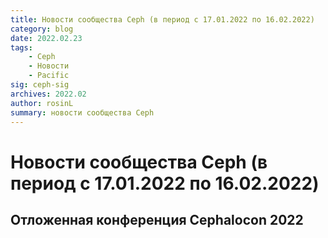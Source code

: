 ```yaml
---
title: Новости сообщества Ceph (в период с 17.01.2022 по 16.02.2022)  
category: blog 
date: 2022.02.23  
tags:  
    - Ceph  
    - Новости  
    - Pacific  
sig: ceph-sig  
archives: 2022.02  
author: rosinL  
summary: новости сообщества Ceph
---
```


# Новости сообщества Ceph (в период с 17.01.2022 по 16.02.2022)

## Отложенная конференция Cephalocon 2022
<!-- TODO:链接报错
Конференция Cephalocon 2022, которая изначально планировалась на 5–7 апреля (6–8 апреля по пекинскому времени), отложена в связи с пандемией COVID-19. Новая дата мероприятия еще не объявлена. Доклады к конференции подготовлены и собраны в приведенной далее таблице. Подробную информацию см. в разделе [Расписание Cephalocon 2022](https://ceph2022.sched.com/). 
 
| Категория               | Тема доклада                                                 | Докладчик                             | Организация                                                  |
| ----------------------- | ------------------------------------------------------------ | ------------------------------------- | ------------------------------------------------------------ |
| RGW, производительность | [Оптимизация объектного хранилища RGW для рабочих нагрузок смешанного типа с помощью классификации памяти и разработки скрипта Lua](https://sched.co/w9FL) | Курт Брунс и Энтони Д'Атри            | Intel                                                        |
| RGW                     | [RGW:](https://sched.co/w9Fm)[ ](https://sched.co/w9Fm)[Что синхронизируем?](https://sched.co/w9Fm)[ ](https://sched.co/w9Fm)[Sync Info Provider:](https://sched.co/w9Fm)[ ](https://sched.co/w9Fm)[беглый обзор]() | Иегуда Садех-Вайнрауб                 | Red Hat                                                      |
| RGW                     | [RGW – непревзойденный фронтенд S3 для нескольких бэкендов:](https://sched.co/w9GJ)[ ](https://sched.co/w9GJ)[история реализации](https://sched.co/w9GJ) | Григорий Турецкий и Андрей Ткачук     | Seagate                                                      |
| RGW, S3select           | [S3select:](https://sched.co/w9GY)[ ](https://sched.co/w9GY)[Вычислительное хранилище в S3](https://sched.co/w9GY) | Галь Саломон и Гирджеш Рахория        | Red Hat                                                      |
| RGW                     | [Тестирование реализаций S3:](https://sched.co/w9Gh)[ ](https://sched.co/w9Gh)[RGW и не только](https://sched.co/w9Gh) | Робин Хью Джонсон                     | DigitalOcean                                                 |
| RGW                     | [Введение в интерфейс объектного хранилища контейнера (COSI) для ceph RGW](https://sched.co/w9Fs) | Джиффин Тони Тоттан                   | Red Hat                                                      |
| RGW                     | [RGW Zipper](https://sched.co/w9GD)                          | Даниэль Гриневич и Сумья Кодури       | Red Hat                                                      |
| Cephadm                 | [Блиц-доклад:](https://sched.co/w9EW)[ ](https://sched.co/w9EW)[введение в Cephadm](https://sched.co/w9EW) | Мелисса Ли                            | Red Hat                                                      |
| Dashboard               | [Dashboard:](https://sched.co/w9GP)[ ](https://sched.co/w9GP)[исследования в области централизованного ведения журнала в системе хранения данных Ceph Storage](https://sched.co/w9GP) | Гаурав Ситлани и Аашиш Шарма          | Red Hat                                                      |
| Dashboard               | [Эксплуатация системы хранения Ceph через панель управления Ceph Dashboard:](https://sched.co/w9F0)[ ](https://sched.co/w9F0)[вчера, сегодня и завтра]() | Эрнесто Пуэрта                        | Red Hat                                                      |
| Ceph, QoS, mClock       | [Оптимизация QoS в системе хранения Ceph для фоновых операций с помощью mClock](https://sched.co/w9Fv) | Шридхар Сешасайи                      | Red Hat                                                      |
| Ceph, PG                | [pgremapper:](https://sched.co/w9EZ)[ ](https://sched.co/w9EZ)[Сложности работы с кластером CRUSHing](https://sched.co/w9EZ) | Джошуа Баерген                        | DigitalOcean                                                 |
| Ceph, PG                | [Новый балансировщик рабочих нагрузок в Ceph](https://sched.co/w9Eo) | Джош Саломон и Лора Флорес            | Red Hat                                                      |
| Ceph, DPDK              | [Блиц-доклад:](https://sched.co/w9FO)[ ](https://sched.co/w9FO)[Разработка и отладка Ceph Messenger DPDkstack](https://sched.co/w9FO) | Чунсун Фэн                            | Huawei                                                       |
| Ceph, Windows           | [Ceph на ОС Windows](https://sched.co/w9Ei)                  | Алессандро Пилотти                    | Cloudbase Solutions                                          |
| Seastore                | [Что нового у Crimson и Seastore?](https://sched.co/w9FI)    | Самюэль Джаст                         | Red Hat                                                      |
| Seastore, Crimson       | [[Блиц-доклад]:](https://sched.co/w9FF)[ ](https://sched.co/w9FF)[Crimson глазами новичка](https://sched.co/w9FF) | Джозеф Савайя                         | Red Hat                                                      |
| Seastore                | [Интерпретация SeaStore путем профилирования производительности](https://sched.co/w9ET) | Инсинь Чэн и Тушар Гохад              | Intel                                                        |
| Bluestore               | [Ускорение операций устройства PMEM в BlueStore аппаратными методами разгрузки памяти](https://sched.co/w9F9) | Цзие Ян                               | Intel                                                        |
| Bluestore               | [Выявление ошибок, связанных с повреждением данных в BlueStore, в контейнерных кластерах Ceph](https://sched.co/w9Fj) | Сатору Такэути                        | Cybozu                                                       |
| Dev                     | [Отслеживаем неправильные контрольные суммы:](https://sched.co/w9Fd)[ ](https://sched.co/w9Fd)[турне по Ceph, TCMalloc и ядру Linux](https://sched.co/w9Fd) | Маурисио Фариа де Оливейра и Дэн Хилл | Canonical                                                    |
| Dev                     | [Блиц-доклад:](https://sched.co/w9Gt)[ ](https://sched.co/w9Gt)[оптимизация компоновки Ceph и автоматизация бэкпортирования с помощью Github Actions](https://sched.co/w9Gt) | Дипика Упадхьяй                       | Red Hat                                                      |
| Dev                     | [Контроль фатальных сбоев Ceph посредством телеметрии в действии](https://sched.co/w9Ec) | Яарит Хатука                          | Red Hat                                                      |
| Производительность      | [DisTRaC:](https://sched.co/w9Ef)[ ](https://sched.co/w9Ef)[ускорение высокопроизводительных вычислений в системах хранения временных данных](https://sched.co/w9Ef) | Габриэль Мейсон-Уильямс               | Rosalind Franklin Institute                                  |
| Производительность      | [Закладываем вычислительные мощности в вашу СХД](https://sched.co/w9Fg) | Федерико Люцифреди и Брэд Хаббард     | Red Hat                                                      |
| Производительность      | [Модификация Ceph для повышения производительности HPC](https://sched.co/w9Gb) | Даррен Сутхилл                        | CROIT                                                        |
| Производительность      | [Обработка более миллиарда запросов в день:](https://sched.co/w9FR)[ ](https://sched.co/w9FR)[производительностью кластера Ceph останется довольным каждый](https://sched.co/w9FR) | Джейн Чжу и Мэтью Леонард             | Bloomberg LP                                                 |
| Производительность      | [Извлечение уроков из проектов аппаратного ускорения работы приложений под Ceph](https://sched.co/w9G4) | Гарри Ричардсон и Лайонел Корбет      | SoftIron                                                     |
| Производительность      | [Актуальные разработки передовых SSD под Ceph](https://sched.co/w9GG) | Мёнвон О                              | Samsung Electronics                                          |
| Производительность      | [Поддержка интерфейса NVMe-over-Fabrics для Ceph](https://sched.co/w9GS) | Йонас Пфефферле, IBM и Скотт Петерсон | Intel                                                        |
| Безопасность            | [Знакомство с новой функцией шифрования образов RBD](https://sched.co/w9F3) | Ор Озери и Дэнни Харник               | IBM                                                          |
| Безопасность            | [Шифрование данных во время хранения в CephFS с помощью fscrypt](https://sched.co/w9Eu) | Джеффри Лейтон                        | Red Hat                                                      |
| Безопасность            | [Служба](https://ceph2022.sched.com/) [Secure Token Service в Ceph](https://sched.co/w9Ex) | Притха Шривастава                     | Red Hat                                                      |
| Безопасность            | [Безопасность данных и усиление защиты хранения в Rook и Ceph](https://sched.co/w9Fp) | Федерико Люцифред и Майкл Хакетт      | Red Hat                                                      |
| Применение Ceph         | [Оптимизация существующей крупной инфраструктуры Ceph с точки зрения непрерывности бизнеса:](https://sched.co/w9G7)[ ](https://sched.co/w9G7)[пример из практики](https://sched.co/w9G7) | Энрико Боч и Артур Оутенин-Шаландр    | CERN                                                         |
| Применение Ceph         | [Как мы эксплуатируем Ceph в нужном масштабе](https://sched.co/w9Fy) | Мэтт Вандермюлен                      | Digital Ocean                                                |
| Применение Ceph         | [Семинар по BoF:](https://sched.co/w9FC)[ ](https://sched.co/w9FC)[Ceph в научных вычислениях и крупных кластерах](https://sched.co/w9FC) | Кевин Хрпчек                          | Space Science \& Engineering Center, University of Wisconsin - Madison |
| Применение Ceph         | [Aquarium:](https://sched.co/w9Ge)[ ](https://sched.co/w9Ge)[как легко использовать устройства Ceph](https://sched.co/w9Ge) | Жоао Эдуардо Луис и Александра Сеттл  | SUSE                                                         |
| Применение Ceph         | [Расширение кластеров в Ceph:](https://sched.co/w9Gn)[ ](https://sched.co/w9Gn)[алгоритмы, примеры использования и улучшения](https://sched.co/w9Gn) | Грегори Фарнум                        | Red Hat                                                      |
| Применение Ceph         | [Как мы добавили к СХД Ceph 6 петабайт емкости и ни один пользователь не заметил...](https://sched.co/w9FX)[ ](https://sched.co/w9FX) | Джозеф Мундакал и Мэтью Леонард       | Bloomberg LP                                                 |
| Применение Ceph         | [Для чего мы построили систему телеметрии и сбора сообщений о работе всего кластера Ceph?](https://sched.co/w9FU) | Сяолинь Линь и Мэтью Леонард          | Bloomberg LP                                                 |
| Применение Ceph         | [Блиц-доклад.]()[ ](https://sched.co/w9Gk)[Ceph и 6G:](https://sched.co/w9Gk)[ ](https://sched.co/w9Gk)[а мы готовы к объемам данных, измеряемых в зеттабайтах?](https://sched.co/w9Gk) | Бабар Хан                             | Technical University Darmstadt                               |
| Применение Ceph         | [emails@ceph: хранение почтовых сообщений в кластере Ceph]() | Дэнни Аль-Гааф                        | Deutsche Telekom AG                                          |
| Применение Ceph         | [Блиц-доклад.]()[ ](https://sched.co/w9F6)[Ceph и QCOW2 — идеальный союз.](https://sched.co/w9F6)[ ](https://sched.co/w9F6)[Переходим от миграции в реальном времени к дифференцированным мгновенным снимкам](https://sched.co/w9F6) | Эффи Офер                             | IBM                                                          |
| Применение Ceph         | [Блиц-доклад](https://sched.co/w9Gk)[:](https://sched.co/w9GM)[ ](https://sched.co/w9GM)[установка Ceph на Kubernetes с использованием Rook Operator и Helm](https://sched.co/w9GM) | Майк Петерсен                         | Platform9                                                    |
| Эталонное тестирование  | [Делая выводы:](https://sched.co/w9GA)[ ](https://sched.co/w9GA)[эталонное тестирование Ceph в нужном масштабе](https://sched.co/w9GA) | Шон Пас и Идо Пал                     | Red Hat                                                      |
| Эталонное тестирование  | [Знакомимся с Sibench:](https://sched.co/w9GV)[ ](https://sched.co/w9GV)[новый инструмент эталонного тестирования](https://sched.co/w9GA)[ с открытым исходным кодом, оптимизированный под Ceph](https://sched.co/w9GV) | Дэнни Абукалам                        | SoftIron                                                     |



## Слияние PR

В последнее время PR ориентированы на исправление ошибок. Далее приведены наиболее значительные изменения:

- mgr: отключено восстановление pg по умолчанию при вводе и выводе OSD. Функцию по необходимости можно включить вручную, чтобы уменьшить влияние на сервисный кластер. [pr#44588](https://github.com/ceph/ceph/pull/44588)
- osd: в дамп производительности демона ceph добавлена опция dump\_blocked\_ops\_count, которая позволяет быстро получить число заблокированных операций, уменьшая затраты ресурсов на операцию dump\_blocked\_ops. [pr#44780](https://github.com/ceph/ceph/pull/44780)
- rgw: добавлена ​​поддержка условного копирования с помощью интерфейса rgw s3 CopyObject. [pr#44678](https://github.com/ceph/ceph/pull/44678)
- rgw: исправлена ​​проблема, связанная с занятием большого объема памяти во время процесса radosgw-admin bucket chown. [pr#44357](https://github.com/ceph/ceph/pull/44357)
- rbd: к krbd добавлена ​​опция rxbounce, которая решает проблемы с ошибками CRC и ухудшением производительности при использовании образов в качестве блочных устройств системы Windows. [pr#44842](https://github.com/ceph/ceph/pull/44842)

## Свежие новости от разработчиков Ceph

Каждый модуль сообщества Ceph проводит регулярные совещания, на которых обсуждаются и решаются вопросы, связанные с текущим прогрессом разработки. Видео совещаний выгружаются на [YouTube](https://www.youtube.com/channel/UCno-Fry25FJ7B4RycCxOtfw/videos). Наиболее важные совещания: 

| Совещание                                                    | Описание                                  | Частота           |
| ------------------------------------------------------------ | ----------------------------------------- | ----------------- |
| Еженедельное совещание по вопросам Crimson SeaStore OSD      | Разработка Crimson и SeaStore             | Еженедельно       |
| Совещание по вопросам оркестрации Ceph                       | Разработка управляющего модуля Ceph (mgr) | Еженедельно       |
| Совещание по вопросам Ceph DocUBetter                        | Оптимизация документов                    | Каждые две недели |
| Совещание по вопросам производительности Ceph                | Оптимизация производительности Ceph       | Каждые две недели |
| Ежемесячное совещание разработчиков Ceph                     | Разработчики Ceph                         | Ежемесячно        |
| Совещание по вопросам тестирования Ceph                      | Верификация и выпуск версий               | Ежемесячно        |
| Совещание группы пользователей Ceph, ведущие научную деятельность | Научные вычисления Ceph                   | Нерегулярно       |
| Совещание руководящей группы Ceph                            | Руководящий состав Ceph                   | Еженедельно       |

В последнее время сообщество уделяет большое внимание приостановленным тестам и верификации версии Quincy. На совещаниях обсуждаются следующие темы:

- В тесте версии Quincy производительность чтения соответствует ожиданиям, однако производительность записи в некоторых сценариях ухудшается. Производительность могут улучшить 4k min\_alloc\_size и bluestore allocator.
- По мере увеличения масштаба omap производительность итератора omap\_iterator приводит к большому числу операций slow\_ops или даже к отсутствию ответа. В раздел [проблемы](https://tracker.ceph.com/issues/53926) вносятся результаты испытаний двух режимов сжатия. Если сжатие запускается вручную, восстановить задержку до прежнего уровня невозможно. Для решение этой проблемы в Rocksdb предлагается функция [периодического сжатия и TTL](https://github.com/facebook/rocksdb/wiki/RocksDB-Tuning-Guide#periodic-and-ttl-compaction). После ее включения задержку можно будет восстановить до прежнего уровня.
- Для эталонного инструмента Ceph Benchmark Tool (CBT) выполнено слияние большого числа PR с упором на управление ресурсами памяти в сценариях тестирования OSD в крупномасштабной среде и параллельного тестирования в многоклиентской среде. -->